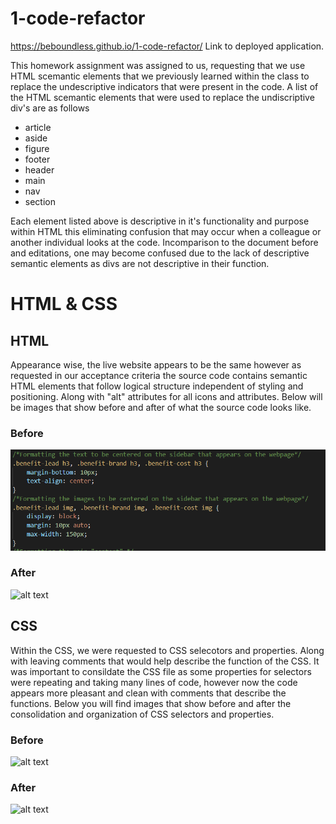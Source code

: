 # 1-code-refactor
https://beboundless.github.io/1-code-refactor/ Link to deployed application.

This homework assignment was assigned to us, requesting that we use HTML scemantic elements that we previously learned within the class to replace the undescriptive indicators that were present in the code. 
A list of the HTML scemantic elements that were used to replace the undiscriptive div's are as follows
- article
- aside
- figure
- footer
- header
- main
- nav
- section

Each element listed above is descriptive in it's functionality and purpose within HTML this eliminating confusion that may occur when a colleague or another individual looks at the code. Incomparison to the document before and editations, one may become confused due to the lack of descriptive semantic elements as divs are not descriptive in their function. 

# HTML & CSS 

## HTML
Appearance wise, the live website appears to be the same however as requested in our acceptance criteria the source code contains semantic HTML elements that follow logical structure independent of styling and positioning. Along with "alt" attributes for all icons and attributes. Below will be images that show before and after of what the source code looks like. 
### Before
![alt text](https://github.com/bEbOuNdLeSs/1-code-refactor/blob/main/img/after-css.PNG)
### After
![alt text](https://github.com/beboundless/1-code-refactor/blob/main/after-html?raw=true)

## CSS
Within the CSS, we were requested to CSS selecotors and properties. Along with leaving comments that would help describe the function of the CSS. It was important to consildate the CSS file as some properties for selectors were repeating and taking many lines of code, however now the code appears more pleasant and clean with comments that describe the functions. Below you will find images that show before and after the consolidation and organization of CSS selectors and properties. 
### Before
![alt text](https://github.com/beboundless/1-code-refactor/blob/main/after-css?raw=true)
### After 
![alt text](https://github.com/beboundless/1-code-refactor/blob/main/after-css?raw=true)
